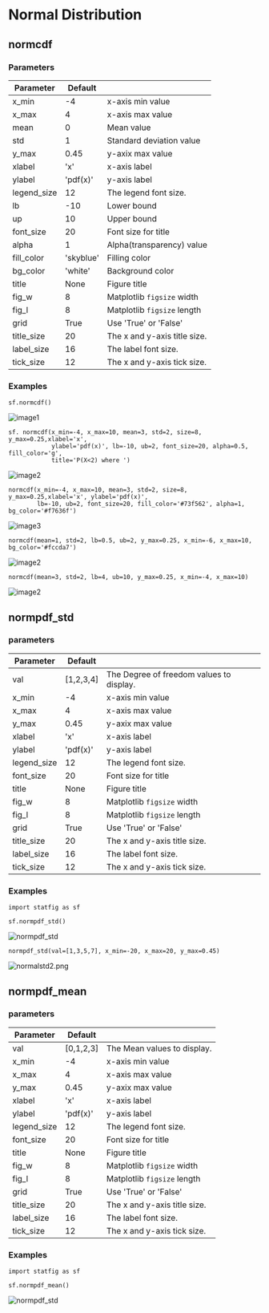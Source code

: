 # Normal Distribution

## normcdf

### Parameters

| Parameter   | Default   |                              |
| ----------- | --------- | ---------------------------- |
| x_min       | -4        | x-axis min value             |
| x_max       | 4         | x-axis max value             |
| mean        | 0         | Mean value                   |
| std         | 1         | Standard deviation value     |
| y_max       | 0.45      | y-axix max value             |
| xlabel      | 'x'       | x-axis label                 |
| ylabel      | 'pdf(x)'  | y-axis label                 |
| legend_size | 12        | The legend font size.        |
| lb          | -10       | Lower bound                  |
| up          | 10        | Upper bound                  |
| font_size   | 20        | Font size for title          |
| alpha       | 1         | Alpha(transparency) value    |
| fill_color  | 'skyblue' | Filling color                |
| bg_color    | 'white'   | Background color             |
| title       | None      | Figure title                 |
| fig_w       | 8         | Matplotlib `figsize` width   |
| fig_l       | 8         | Matplotlib `figsize` length  |
| grid        | True      | Use 'True' or 'False'        |
| title_size  | 20        | The x and y-axis title size. |
| label_size  | 16        | The label font size.         |
| tick_size   | 12        | The x and y-axis tick size.  |

### Examples

```
sf.normcdf()
```
![image1](https://raw.githubusercontent.com/shinokada/statsfig/master/image/normcdf.png)
```
sf. normcdf(x_min=-4, x_max=10, mean=3, std=2, size=8, y_max=0.25,xlabel='x',
            ylabel='pdf(x)', lb=-10, ub=2, font_size=20, alpha=0.5, fill_color='g',
            title='P(X<2) where ')
```

![image2](https://raw.githubusercontent.com/shinokada/statsfig/master/image/normcdf2.png)

```
normcdf(x_min=-4, x_max=10, mean=3, std=2, size=8, y_max=0.25,xlabel='x', ylabel='pdf(x)',
        lb=-10, ub=2, font_size=20, fill_color='#73f562', alpha=1, bg_color='#f7636f')
```

![image3](https://raw.githubusercontent.com/shinokada/statsfig/master/image/normcdf3.png)

```
normcdf(mean=1, std=2, lb=0.5, ub=2, y_max=0.25, x_min=-6, x_max=10, bg_color='#fccda7')
```

![image2](https://raw.githubusercontent.com/shinokada/statsfig/master/image/normcdf4.png)

```
normcdf(mean=3, std=2, lb=4, ub=10, y_max=0.25, x_min=-4, x_max=10)
```

![image2](https://raw.githubusercontent.com/shinokada/statsfig/master/image/normcdf5.png)

## normpdf_std

### parameters

| Parameter   | Default   |                                          |
| ----------- | --------- | ---------------------------------------- |
| val         | [1,2,3,4] | The Degree of freedom values to display. |
| x_min       | -4        | x-axis min value                         |
| x_max       | 4         | x-axis max value                         |
| y_max       | 0.45      | y-axix max value                         |
| xlabel      | 'x'       | x-axis label                             |
| ylabel      | 'pdf(x)'  | y-axis label                             |
| legend_size | 12        | The legend font size.                    |
| font_size   | 20        | Font size for title                      |
| title       | None      | Figure title                             |
| fig_w       | 8         | Matplotlib `figsize` width               |
| fig_l       | 8         | Matplotlib `figsize` length              |
| grid        | True      | Use 'True' or 'False'                    |
| title_size  | 20        | The x and y-axis title size.             |
| label_size  | 16        | The label font size.                     |
| tick_size   | 12        | The x and y-axis tick size.              |

### Examples

```
import statfig as sf

sf.normpdf_std()
```

![normpdf_std](https://raw.githubusercontent.com/shinokada/statsfig/master/image/normpdf_std.png)

```
normpdf_std(val=[1,3,5,7], x_min=-20, x_max=20, y_max=0.45)
```

![normalstd2.png](https://raw.githubusercontent.com/shinokada/statsfig/master/image/nomalstd2.png)

## normpdf_mean

### parameters

| Parameter   | Default   |                              |
| ----------- | --------- | ---------------------------- |
| val         | [0,1,2,3] | The Mean values to display.  |
| x_min       | -4        | x-axis min value             |
| x_max       | 4         | x-axis max value             |
| y_max       | 0.45      | y-axix max value             |
| xlabel      | 'x'       | x-axis label                 |
| ylabel      | 'pdf(x)'  | y-axis label                 |
| legend_size | 12        | The legend font size.        |
| font_size   | 20        | Font size for title          |
| title       | None      | Figure title                 |
| fig_w       | 8         | Matplotlib `figsize` width   |
| fig_l       | 8         | Matplotlib `figsize` length  |
| grid        | True      | Use 'True' or 'False'        |
| title_size  | 20        | The x and y-axis title size. |
| label_size  | 16        | The label font size.         |
| tick_size   | 12        | The x and y-axis tick size.  |

### Examples

```
import statfig as sf

sf.normpdf_mean()
```

![normpdf_std](https://raw.githubusercontent.com/shinokada/statsfig/master/image/normpdf_mean.png)
